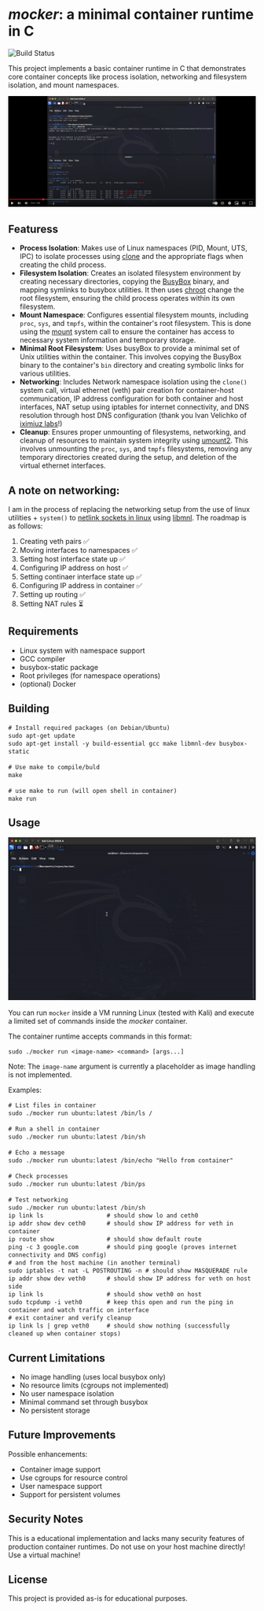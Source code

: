 # _mocker_: a minimal container runtime in C

![Build Status](https://github.com/markCwatson/mocker/actions/workflows/build.yml/badge.svg)

This project implements a basic container runtime in C that demonstrates core container concepts like process isolation, networking and filesystem isolation, and mount namespaces.

[![Mocker demo](public/youtube.png)](https://www.youtube.com/watch?v=MNBXOb73fxs 'mocker demo')

## Featuress

- **Process Isolation**: Makes use of Linux namespaces (PID, Mount, UTS, IPC) to isolate processes using [clone](https://man7.org/linux/man-pages/man2/clone.2.html) and the appropriate flags when creating the child process.
- **Filesystem Isolation**: Creates an isolated filesystem environment by creating necessary directories, copying the [BusyBox](https://www.busybox.net/downloads/BusyBox.html) binary, and mapping symlinks to busybox utilities. It then uses [chroot](https://man7.org/linux/man-pages/man2/chroot.2.html) change the root filesystem, ensuring the child process operates within its own filesystem.
- **Mount Namespace**: Configures essential filesystem mounts, including `proc`, `sys`, and `tmpfs`, within the container's root filesystem. This is done using the [mount](https://man7.org/linux/man-pages/man2/mount.2.html) system call to ensure the container has access to necessary system information and temporary storage.
- **Minimal Root Filesystem**: Uses busyBox to provide a minimal set of Unix utilities within the container. This involves copying the BusyBox binary to the container's `bin` directory and creating symbolic links for various utilities.
- **Networking**: Includes Network namespace isolation using the `clone()` system call, virtual ethernet (veth) pair creation for container-host communication, IP address configuration for both container and host interfaces, NAT setup using iptables for internet connectivity, and DNS resolution through host DNS configuration (thank you Ivan Velichko of [iximiuz labs](https://labs.iximiuz.com/tutorials/container-networking-from-scratch)!)
- **Cleanup**: Ensures proper unmounting of filesystems, networking, and cleanup of resources to maintain system integrity using [umount2](https://man7.org/linux/man-pages/man2/umount.2.html). This involves unmounting the `proc`, `sys`, and `tmpfs` filesystems, removing any temporary directories created during the setup, and deletion of the virtual ethernet interfaces.

## A note on networking:

I am in the process of replacing the networking setup from the use of linux utilities + `system()` to [netlink sockets in linux](https://man7.org/linux/man-pages/man7/netlink.7.html) using [libmnl](https://www.netfilter.org/projects/libmnl/doxygen/html/). The roadmap is as follows:

1. Creating veth pairs :white_check_mark:
2. Moving interfaces to namespaces :white_check_mark:
3. Setting host interface state up :white_check_mark:
4. Configuring IP address on host :white_check_mark:
5. Setting continaer interface state up :white_check_mark:
6. Configuring IP address in container :white_check_mark:
7. Setting up routing :white_check_mark:
8. Setting NAT rules :hourglass_flowing_sand:

## Requirements

- Linux system with namespace support
- GCC compiler
- busybox-static package
- Root privileges (for namespace operations)
- (optional) Docker

## Building

```shell
# Install required packages (on Debian/Ubuntu)
sudo apt-get update
sudo apt-get install -y build-essential gcc make libmnl-dev busybox-static

# Use make to compile/buld
make

# use make to run (will open shell in container)
make run
```

## Usage

![alt-text][1]

You can run `mocker` inside a VM running Linux (tested with Kali) and execute a limited set of commands inside the _mocker_ container.

The container runtime accepts commands in this format:

```shell
sudo ./mocker run <image-name> <command> [args...]
```

Note: The `image-name` argument is currently a placeholder as image handling is not implemented.

Examples:

```shell
# List files in container
sudo ./mocker run ubuntu:latest /bin/ls /

# Run a shell in container
sudo ./mocker run ubuntu:latest /bin/sh

# Echo a message
sudo ./mocker run ubuntu:latest /bin/echo "Hello from container"

# Check processes
sudo ./mocker run ubuntu:latest /bin/ps

# Test networking
sudo ./mocker run ubuntu:latest /bin/sh
ip link ls                  # should show lo and ceth0
ip addr show dev ceth0      # should show IP address for veth in container
ip route show               # should show default route
ping -c 3 google.com        # should ping google (proves internet connectivity and DNS config)
# and from the host machine (in another terminal)
sudo iptables -t nat -L POSTROUTING -n # should show MASQUERADE rule
ip addr show dev veth0      # should show IP address for veth on host side
ip link ls                  # should show veth0 on host
sudo tcpdump -i veth0       # keep this open and run the ping in container and watch traffic on interface
# exit container and verify cleanup
ip link ls | grep veth0     # should show nothing (successfully cleaned up when container stops)
```

## Current Limitations

- No image handling (uses local busybox only)
- No resource limits (cgroups not implemented)
- No user namespace isolation
- Minimal command set through busybox
- No persistent storage

## Future Improvements

Possible enhancements:

- Container image support
- Use cgroups for resource control
- User namespace support
- Support for persistent volumes

## Security Notes

This is a educational implementation and lacks many security features of production container runtimes. Do not use on your host machine directly! Use a virtual machine!

## License

This project is provided as-is for educational purposes.

[1]: public/mocker-demo.gif 'Demo of mocker container running'
